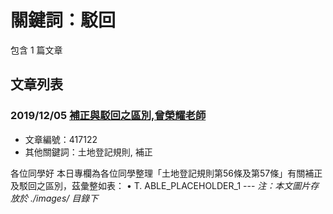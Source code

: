 # 關鍵詞：駁回

包含 1 篇文章

## 文章列表

### 2019/12/05 [補正與駁回之區別,曾榮耀老師](../../articles/417122_%E8%A3%9C%E6%AD%A3%E8%88%87%E9%A7%81%E5%9B%9E%E4%B9%8B%E5%8D%80%E5%88%A5%2C%E6%9B%BE%E6%A6%AE%E8%80%80%E8%80%81%E5%B8%AB.md)
- 文章編號：417122
- 其他關鍵詞：土地登記規則, 補正

各位同學好 本日專欄為各位同學整理「土地登記規則第56條及第57條」有關補正及駁回之區別，茲彙整如表： • T. ABLE_PLACEHOLDER_1 --- *注：本文圖片存放於 ./images/ 目錄下*
